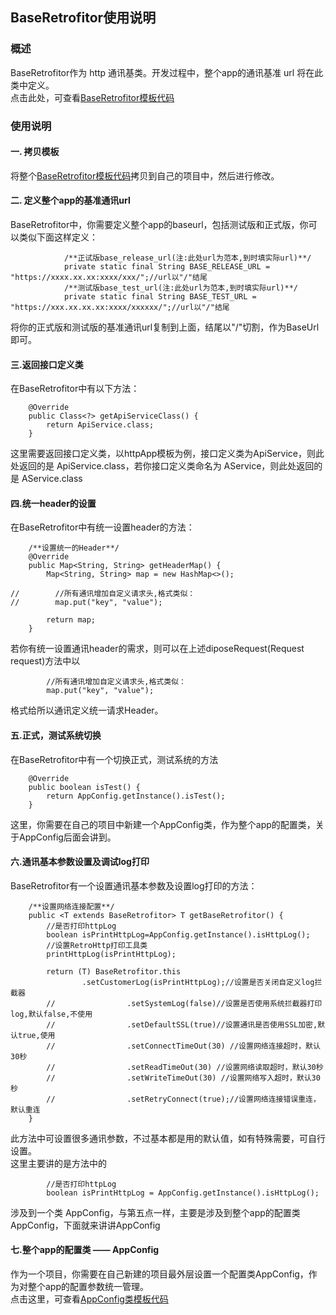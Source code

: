 ## BaseRetrofitor使用说明

### 概述
BaseRetrofitor作为 http 通讯基类。开发过程中，整个app的通讯基准 url 将在此类中定义。  
点击此处，可查看[BaseRetrofitor模板代码](https://github.com/ShaoqiangPei/RetroHttp/blob/master/RetroHttp/httplibrary/src/main/java/com/httplibrary/httpApp/BaseRetrofitor.java)

### 使用说明
#### 一. 拷贝模板
将整个[BaseRetrofitor模板代码](https://github.com/ShaoqiangPei/RetroHttp/blob/master/RetroHttp/httplibrary/src/main/java/com/httplibrary/httpApp/BaseRetrofitor.java)拷贝到自己的项目中，然后进行修改。
#### 二. 定义整个app的基准通讯url
BaseRetrofitor中，你需要定义整个app的baseurl，包括测试版和正式版，你可以类似下面这样定义：
```
            /**正试版base_release_url(注:此处url为范本,到时填实际url)**/
            private static final String BASE_RELEASE_URL = "https://xxxx.xx.xx:xxxx/xxx/";//url以"/"结尾
            /**测试版base_test_url(注:此处url为范本,到时填实际url)**/
            private static final String BASE_TEST_URL = "https://xxx.xx.xx.xx:xxxx/xxxxxx/";//url以"/"结尾
```
将你的正式版和测试版的基准通讯url复制到上面，结尾以"/"切割，作为BaseUrl即可。
#### 三.返回接口定义类
在BaseRetrofitor中有以下方法：
```
    @Override
    public Class<?> getApiServiceClass() {
        return ApiService.class;
    }
```
这里需要返回接口定义类，以httpApp模板为例，接口定义类为ApiService，则此处返回的是 ApiService.class，若你接口定义类命名为 AService，则此处返回的是 AService.class
#### 四.统一header的设置
在BaseRetrofitor中有统一设置header的方法： 
```
    /**设置统一的Header**/
    @Override
    public Map<String, String> getHeaderMap() {
        Map<String, String> map = new HashMap<>();

//        //所有通讯增加自定义请求头,格式类似：
//        map.put("key", "value");

        return map;
    }
```
若你有统一设置通讯header的需求，则可以在上述diposeRequest(Request request)方法中以
```
        //所有通讯增加自定义请求头,格式类似：
        map.put("key", "value");
```
格式给所以通讯定义统一请求Header。
#### 五.正式，测试系统切换
在BaseRetrofitor中有一个切换正式，测试系统的方法
```
    @Override
    public boolean isTest() {
        return AppConfig.getInstance().isTest();
    }
```
这里，你需要在自己的项目中新建一个AppConfig类，作为整个app的配置类，关于AppConfig后面会讲到。
#### 六.通讯基本参数设置及调试log打印
BaseRetrofitor有一个设置通讯基本参数及设置log打印的方法：
```
    /**设置网络连接配置**/
    public <T extends BaseRetrofitor> T getBaseRetrofitor() {
        //是否打印httpLog
        boolean isPrintHttpLog=AppConfig.getInstance().isHttpLog();
        //设置RetroHttp打印工具类
        printHttpLog(isPrintHttpLog);

        return (T) BaseRetrofitor.this
                .setCustomerLog(isPrintHttpLog);//设置是否关闭自定义log拦截器
        //                .setSystemLog(false)//设置是否使用系统拦截器打印log,默认false,不使用
        //                .setDefaultSSL(true)//设置通讯是否使用SSL加密,默认true,使用
        //                .setConnectTimeOut(30) //设置网络连接超时，默认30秒
        //                .setReadTimeOut(30) //设置网络读取超时，默认30秒
        //                .setWriteTimeOut(30) //设置网络写入超时，默认30秒
        //                .setRetryConnect(true);//设置网络连接错误重连，默认重连
    }
```
此方法中可设置很多通讯参数，不过基本都是用的默认值，如有特殊需要，可自行设置。  
这里主要讲的是方法中的
```
        //是否打印httpLog
        boolean isPrintHttpLog = AppConfig.getInstance().isHttpLog();
```
涉及到一个类 AppConfig，与第五点一样，主要是涉及到整个app的配置类AppConfig，下面就来讲讲AppConfig
#### 七.整个app的配置类 —— AppConfig
作为一个项目，你需要在自己新建的项目最外层设置一个配置类AppConfig，作为对整个app的配置参数统一管理。  
点击这里，可查看[AppConfig类模板代码](https://github.com/ShaoqiangPei/RetroHttp/blob/master/RetroHttp/httplibrary/src/main/java/com/httplibrary/httpApp/AppConfig.java)

